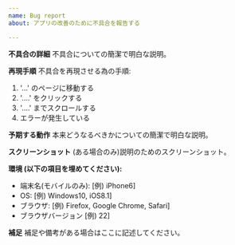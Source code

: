 ```yaml
---
name: Bug report
about: アプリの改善のために不具合を報告する

---
```


**不具合の詳細**
不具合についての簡潔で明白な説明。

**再現手順**
不具合を再現させる為の手順:
1. '...' のページに移動する
2. '....' をクリックする
3. '....' までスクロールする
4. エラーが発生している

**予期する動作**
本来どうなるべきかについての簡潔で明白な説明。

**スクリーンショット**
(ある場合のみ)説明のためのスクリーンショット。

**環境 (以下の項目を埋めてください):**
 - 端末名(モバイルのみ): [例) iPhone6]
 - OS: [例) Windows10, iOS8.1]
 - ブラウザ: [例) Firefox, Google Chrome, Safari]
 - ブラウザバージョン [例) 22]

**補足**
補足や備考がある場合はここに記述してください。
